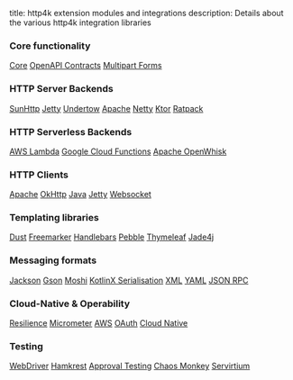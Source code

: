 title: http4k extension modules and integrations
description: Details about the various http4k integration libraries

### Core functionality
<a href="https://http4k.org/guide/modules/core"><span class="pill">Core</span></a>
<a href="https://http4k.org/guide/modules/contracts"><span class="pill">OpenAPI Contracts</span></a>
<a href="https://http4k.org/guide/modules/multipart"><span class="pill">Multipart Forms</span></a>

### HTTP Server Backends
<a href="https://http4k.org/guide/modules/servers"><span class="pill">SunHttp</span></a>
<a href="https://http4k.org/guide/modules/servers"><span class="pill">Jetty</span></a>
<a href="https://http4k.org/guide/modules/servers"><span class="pill">Undertow</span></a>
<a href="https://http4k.org/guide/modules/servers"><span class="pill">Apache</span></a>
<a href="https://http4k.org/guide/modules/servers"><span class="pill">Netty</span></a>
<a href="https://http4k.org/guide/modules/servers"><span class="pill">Ktor</span></a>
<a href="https://http4k.org/guide/modules/servers"><span class="pill">Ratpack</span></a>

### HTTP Serverless Backends
<a href="https://http4k.org/guide/modules/servers"><span class="pill">AWS Lambda</span></a>
<a href="https://http4k.org/guide/modules/servers"><span class="pill">Google Cloud Functions</span></a>
<a href="https://http4k.org/guide/modules/servers"><span class="pill">Apache OpenWhisk</span></a>

### HTTP Clients
<a href="https://http4k.org/guide/modules/clients"><span class="pill">Apache</span></a>
<a href="https://http4k.org/guide/modules/clients"><span class="pill">OkHttp</span></a>
<a href="https://http4k.org/guide/modules/clients"><span class="pill">Java</span></a>
<a href="https://http4k.org/guide/modules/clients"><span class="pill">Jetty</span></a>
<a href="https://http4k.org/guide/modules/clients"><span class="pill">Websocket</span></a>

### Templating libraries
<a href="https://http4k.org/guide/modules/templating"><span class="pill">Dust</span></a>
<a href="https://http4k.org/guide/modules/templating"><span class="pill">Freemarker</span></a>
<a href="https://http4k.org/guide/modules/templating"><span class="pill">Handlebars</span></a>
<a href="https://http4k.org/guide/modules/templating"><span class="pill">Pebble</span></a>
<a href="https://http4k.org/guide/modules/templating"><span class="pill">Thymeleaf</span></a>
<a href="https://http4k.org/guide/modules/templating"><span class="pill">Jade4j</span></a>

### Messaging formats
<a href="https://http4k.org/guide/modules/json"><span class="pill">Jackson</span></a>
<a href="https://http4k.org/guide/modules/json"><span class="pill">Gson</span></a>
<a href="https://http4k.org/guide/modules/json"><span class="pill">Moshi</span></a>
<a href="https://http4k.org/guide/modules/json"><span class="pill">KotlinX Serialisation</span></a>
<a href="https://http4k.org/guide/modules/xml"><span class="pill">XML</span></a>
<a href="https://http4k.org/guide/modules/yaml"><span class="pill">YAML</span></a>
<a href="https://http4k.org/guide/modules/jsonrpc"><span class="pill">JSON RPC</span></a>

### Cloud-Native & Operability
<a href="https://http4k.org/guide/modules/resilience"><span class="pill">Resilience</span></a>
<a href="https://http4k.org/guide/modules/metrics"><span class="pill">Micrometer</span></a>
<a href="https://http4k.org/guide/modules/aws"><span class="pill">AWS</span></a>
<a href="https://http4k.org/guide/modules/oauth"><span class="pill">OAuth</span></a>
<a href="https://http4k.org/guide/modules/cloud_native"><span class="pill">Cloud Native</span></a>

### Testing
<a href="https://http4k.org/guide/modules/webdriver"><span class="pill">WebDriver</span></a>
<a href="https://http4k.org/guide/modules/hamkrest"><span class="pill">Hamkrest</span></a>
<a href="https://http4k.org/guide/modules/approvaltests"><span class="pill">Approval Testing</span></a>
<a href="https://http4k.org/guide/modules/chaos"><span class="pill">Chaos Monkey</span></a>
<a href="https://http4k.org/guide/modules/servicevirtualisation"><span class="pill">Servirtium</span></a>
